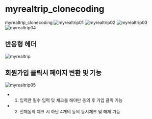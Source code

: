 # myrealtrip_clonecoding
 myrealtrip_clonecoding
![myrealtrip01](https://user-images.githubusercontent.com/65934212/92683185-34244b00-f36d-11ea-8177-6a578e319220.png)
![myrealtrip02](https://user-images.githubusercontent.com/65934212/92683197-3a1a2c00-f36d-11ea-9f4d-a055f0cd3767.png)
![myrealtrip03](https://user-images.githubusercontent.com/65934212/92683200-3c7c8600-f36d-11ea-84ec-bbd4b9cdc7ea.png)
![myrealtrip04](https://user-images.githubusercontent.com/65934212/92683203-3dadb300-f36d-11ea-8ad2-8eb53aa8d9d4.png)

## 반응형 헤더
![myrealtrip](https://user-images.githubusercontent.com/65934212/92683217-456d5780-f36d-11ea-87fe-1e454048dfde.png)

## 회원가입 클릭시 페이지 변환 및 기능
![myrealtrip05](https://user-images.githubusercontent.com/65934212/92683437-d93f2380-f36d-11ea-8a62-1639cb552bcd.png)

+ 1. 입력란 필수 입력 및 체크를 해야만 동의 후 가입 클릭 가능
+ 2. 전체동의 체크 시 하단 4개의 동의 동시체크 및 해제 기능
